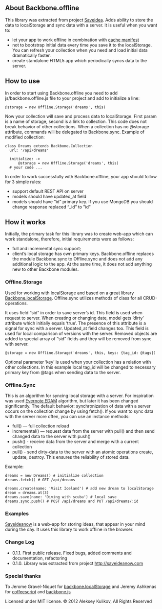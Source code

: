 ## About Backbone.offline

This library was extracted from project [Saveidea](http://saveideanow.com). Adds ability to store the data to localStorage and sync data with a server. It is useful when you want to:
* let your app to work offline in combination with [cache manifest](http://www.w3.org/TR/html5/offline.html)
* not to bootstrap initial data every time you save it to the localStorage. You can refresh your collection when you need and load initial data dramatically faster.
* create standalone HTML5 app which periodically syncs data to the server.

## How to use

In order to start using Backbone.offline you need to add js/backbone.offline.js file to your project and add to initialize a line:

````
@storage = new Offline.Storage('dreams', this)
````

Now your collection will save and process data to localStorage. First param is a name of storage, second is a link to collection. This code does not break behavior of other collections. When a collection has no @storage attribute, commands will be delegated to Backbone.sync. Example of modified collection:

````
class Dreams extends Backbone.Collection
  url: '/api/dreams'

  initialize: ->
      @storage = new Offline.Storage('dreams', this)
  # your code ...
````

In order to work successfully with Backbone.offline, your app should follow for 3 simple rules:
* support default REST API on server
* models should have updated_at field
* models should have “id” primary key. If you use MongoDB you should change response replaced “_id” to "id"

## How it works

Initially, the primary task for this library was to create web-app which can work standalone, therefore, initial requirements were as follows:
* full and incremental sync support;
* client’s local storage has own primary keys.
Backbone.offline replaces the module Backbone.sync to Offline.sync and does not add any additional logic to the app. At the same time, it does not add anything new to other Backbone modules.

### Offline.Storage

Used for working with localStorage and based on a great library [Backbone.localStorage](https://github.com/jeromegn/Backbone.localStorage). Offline.sync utilizes methods of class for all CRUD-operations.

It uses field “sid” in order to save server’s id. This field is used when request to server. When creating or changing date, model gets ‘dirty’ attribute which initially equals ‘true’. The presence of this attribute is a signal for sync with a server. Updated_at field changes too. This field is used for local comparison of versions with the server. Removed objects are added to special array of “sid” fields and they will be removed from sync with server.

````
@storage = new Offline.Storage('dreams', this, keys: {tag_id: @tags})
````

Optional parameter ‘key’ is used when your collection has a relation with other collections. In this example local tag_id will be changed to necessary primary key from @tags when sending data to the server.

### Offline.Sync

This is an algorithm for syncing local storage with a server. For inspiration was used [Evernote EDAM](http://dev.evernote.com/media/pdf/edam-sync.pdf) algorithm, but later it has been changed significantly.
The default behavior: synchronization of data with a server occurs on the collection change by using fetch(). If you want to sync data with the server more often, you can use an instance methods:
* full() — full collection reload
* incremental() — request data from the server with pull() and then send changed data to the server with push()
* push() - receive data from the server and merge with a current collection
* pull() - send dirty-data to the server with an atomic operations create, update, destroy. This ensures the reliability of stored data.

Example: 

````
dreams = new Dreams() # initialize collection
dreams.fetch() # GET /api/dreams

dreams.create(name: 'Visit Iceland') # add new dream to localStorage
dream = dreams.at(3)
dreams.save(name: 'Diving with scuba') # local save
dreams.sync.push() # POST /api/dreams and PUT /api/dreams/:id
````

### Examples

[Saveideanow](http://saveideanow.com/demo_app) is a web-app for storing ideas, that appear in your mind during the day. It uses this library to work offline in the browser.

### Change Log
* 0.1.1. First public release. Fixed bugs, added comments and documentation, refactoring
* 0.1.0. Library was extracted from project http://saveideanow.com

### Special thanks
To Jerome Gravel-Niquet for [backbone.localStorage](https://github.com/jeromegn/Backbone.localStorage) and Jeremy Ashkenas for [coffeescript](https://github.com/jashkenas/coffee-script) and [backbone.js](https://github.com/documentcloud/backbone)

Licensed under MIT license. © 2012 Aleksey Kulikov, All Rights Reserved